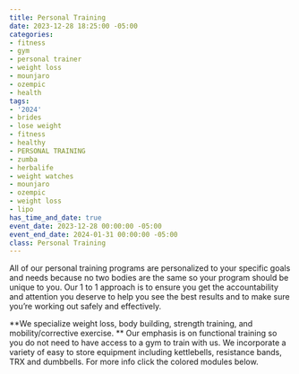 ```yaml
---
title: Personal Training
date: 2023-12-28 18:25:00 -05:00
categories:
- fitness
- gym
- personal trainer
- weight loss
- mounjaro
- ozempic
- health
tags:
- '2024'
- brides
- lose weight
- fitness
- healthy
- PERSONAL TRAINING
- zumba
- herbalife
- weight watches
- mounjaro
- ozempic
- weight loss
- lipo
has_time_and_date: true
event_date: 2023-12-28 00:00:00 -05:00
event_end_date: 2024-01-31 00:00:00 -05:00
class: Personal Training
---
```


All of our personal training programs are personalized to your specific goals and needs because no two bodies are the same so your program should be unique to you. Our 1 to 1 approach is to ensure you get the accountability and attention you deserve to help you see the best results and to make sure you’re working out safely and effectively.

**We specialize weight loss, body building, strength training, and mobility/corrective exercise. ** Our emphasis is on functional training so you do not need to have access to a gym to train with us. We incorporate a variety of easy to store equipment including kettlebells, resistance bands, TRX and dumbbells. For more info click the colored modules below.